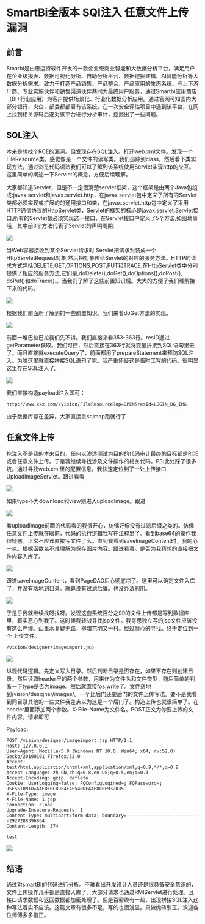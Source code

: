 # SmartBi全版本 SQl注入 任意文件上传漏洞

## 前言
Smarbi是由思迈特软件开发的一款企业级商业智能和大数据分析平台，满足用户在企业级报表、数据可视化分析、自助分析平台、数据挖掘建模、AI智能分析等大数据分析需求。致力于打造产品销售、产品整合、产品应用的生态系统，与上下游厂商、专业实施伙伴和销售渠道伙伴共同为最终用户服务，通过Smartbi应用商店（BI+行业应用）为客户提供场景化、行业化数据分析应用。通过官网可知国内大部分银行，央企，部委都部署有该系统。在一次安全评估项目中遇到该平台，在网上找到相关源码后遂对该平台进行分析审计，挖掘出了一些问题。

## SQL注入
本来是想找个RCE的漏洞。但发现存在SQL注入。打开web.xml文件。发现一个FileResource类。感觉像是一个文件的读写类。我们追踪到class，然后看下类实现方法，通过浏览代码语法我们可以了解到该系统使用Servlet实现http的交互。这里简单的阐述一下Servlet的概念，方便后续理解。

大家都知道Servlet，但是不一定很清楚servlet框架，这个框架是由两个Java包组成:javax.servlet和javax.servlet.http，在javax.servlet包中定义了所有的Servlet类都必须实现或扩展的的通用接口和类，在javax.servlet.http包中定义了采用HTTP通信协议的HttpServlet类，Servlet的框架的核心是javax.servlet.Servlet接口,所有的Servlet都必须实现这一接口，在Servlet接口中定义了5个方法,如图琐事哦，其中前3个方法代表了Servlet的声明周期:

![](resource/SmartBi全版本-SQl注入-任意文件上传漏洞/media/1.png)

当Web容器接收到某个Servlet请求时,Servlet把请求封装成一个HttpServletRequest对象,然后把对象传给Servlet的对应的服务方法。HTTP的请求方式包括DELETE,GET,OPTIONS,POST,PUT和TRACE,在HttpServlet类中分别提供了相应的服务方法,它们是,doDelete(),doGet(),doOptions(),doPost(), doPut()和doTrace().。当我们了解了这些前置知识后。大大的方便了我们理解接下来的代码。

![](resource/SmartBi全版本-SQl注入-任意文件上传漏洞/media/2.png)

根据我们前面所了解到的一些前置知识。我们来看doGet方法的实现。

![](resource/SmartBi全版本-SQl注入-任意文件上传漏洞/media/3.png)

前面一堆巴拉巴拉我们先不讲。我们直接来看353-363行。resID通过getParameter获取。我们可控，然后直接在363行就将变量拼接到SQL语句里去了。而且直接就executeQuery了，前面都用了prepareStatement来预防SQL注入。为啥这里就直接拼接SQL语句了呢。我严重怀疑这是临时工写的代码。很明显这里存在SQL注入了。

![](resource/SmartBi全版本-SQl注入-任意文件上传漏洞/media/4.png)

我们直接构造payload注入即可：

`http://www.xxx.com//vision/FileResource?op=OPEN&resId=LOGIN_BG_IMG`

由于数据库存在差异。大家直接丢sqlmap跑就行了

## 任意文件上传
挖注入不是我的本来目的，任何以渗透测试为目的的代码审计最终的目标都是RCE或者任意文件上传。于是我继续寻找涉及文件操作的相关代码。PS:此处踩了很多坑。通过寻找web.xml里的配置信息。我快速定位到了一处上传接口UploadImageServlet。跟进看看

![](resource/SmartBi全版本-SQl注入-任意文件上传漏洞/media/5.png)

如果type不为download和view则进入uploadImage。跟进

![](resource/SmartBi全版本-SQl注入-任意文件上传漏洞/media/6.png)

看uploadImage前面的代码看的我很开心，仿佛好像没有过滤后缀之类的。仿佛任意文件上传就在眼前，代码的执行逻辑我写在注释里了。看到base64的操作我很疑惑。正常不应该直接写文件了么。直到我看到saveImageContent时，我的心一凉。根据函数名不难理解为保存图片内容。跟进看看。是否为我猜想的直接把文件内容入库了。

![](resource/SmartBi全版本-SQl注入-任意文件上传漏洞/media/7.png)

跟进saveImageContent，看到PageDAO后心彻底凉了。这里可以确定文件入库了，并没有落地到目录。就算没有过滤后缀。也没办法利用。

![](resource/SmartBi全版本-SQl注入-任意文件上传漏洞/media/8.png)

于是乎我就继续找呀找呀。发现这套系统百分之99的文件上传都是写到数据库里，着实恶心到我了。这时候我转战寻找jsp文件。我寻思独立写的jsp文件应该没有这么严谨。山重水复疑无路，柳暗花明又一村。经过耐心的寻找。终于定位到一个 上传文件。

`/vision/designer/imageimport.jsp`

![](resource/SmartBi全版本-SQl注入-任意文件上传漏洞/media/9.png)

纵观代码逻辑。先定义写入目录。然后判断目录是否存在，如果不存在则创建目录。然后读取header里的两个参数，用来作为文件名和文件类型，随后简单的判断一下type是否为image。然后就直接fos.write了。文件落地到/vision/designer/images/。一个比后门还要后门的文件上传写法。要不是我看到同目录其他的一些文件我差点以为这是一个后门了。构造上传也就很简单了。在header里面添加两个参数。X-File-Name为文件名。POST正文为你要上传的文件内容。请求即可

Payload:
```
POST /vision/designer/imageimport.jsp HTTP/1.1
Host: 127.0.0.1
User-Agent: Mozilla/5.0 (Windows NT 10.0; Win64; x64; rv:52.0) Gecko/20100101 Firefox/52.0
Accept: text/html,application/xhtml+xml,application/xml;q=0.9,*/*;q=0.8
Accept-Language: zh-CN,zh;q=0.8,en-US;q=0.5,en;q=0.3
Accept-Encoding: gzip, deflate
Cookie: UserLogging=false; FQConfigLogined=; FQPassword=; JSESSIONID=AAEDEBC8984E4F540DFAAF8C0F932035
X-File-Type: image
X-File-Name: 1.jsp
Connection: close
Upgrade-Insecure-Requests: 1
Content-Type: multipart/form-data; boundary=---------------------------2927288396864
Content-Length: 374

test

```

![](resource/SmartBi全版本-SQl注入-任意文件上传漏洞/media/10.png)

## 结语 
通过对smartBI的代码进行分析。不难看出开发设计人员还是很具备安全意识的，文件上传操作几乎都是直接入库了。大部分请求也通过RMIServlet进行处理。且接口请求数据和返回数据都加密处理了。但是百密终有一疏，出现拼接SQL注入这种写法着实不应该。这篇文章有很多不足，写的也很浅显。只做抛砖引玉。欢迎各位师傅多多指正。